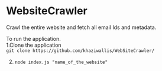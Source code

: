 # WebsiteCrawler
Crawl the entire website and fetch all email Ids and metadata.

To run the application.   
1.Clone the application   
`git clone https://github.com/khaziwallis/WebSiteCrawler/`

2. `node index.js "name_of_the_website"`
